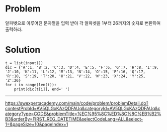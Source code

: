 # Problem

알파벳으로 이루어진 문자열을 입력 받아 각 알파벳을 1부터 26까지의 숫자로 변환하여 출력하라.

# Solution
```
t = list(input())
dic = {'A':1, 'B':2, 'C':3, 'D':4, 'E':5, 'F':6, 'G':7, 'H':8, 'I':9, 'J':10, 'K':11, 'L':12, 'M':13, 'N':14, 'O':15, 'P':16, 'Q':17, 'R':18, 'S':19, 'T':20, 'U':21, 'V':22, 'W':23, 'X':24, 'Y':25, 'Z':26}
for i in range(len(t)):
    print(dic[t[i]], end=' ')
```    
--------------------------------------

https://swexpertacademy.com/main/code/problem/problemDetail.do?contestProbId=AV5QLGxKAzQDFAUq&categoryId=AV5QLGxKAzQDFAUq&categoryType=CODE&problemTitle=%EC%95%8C%ED%8C%8C%EB%B2%B3&orderBy=FIRST_REG_DATETIME&selectCodeLang=ALL&select-1=&pageSize=10&pageIndex=1

